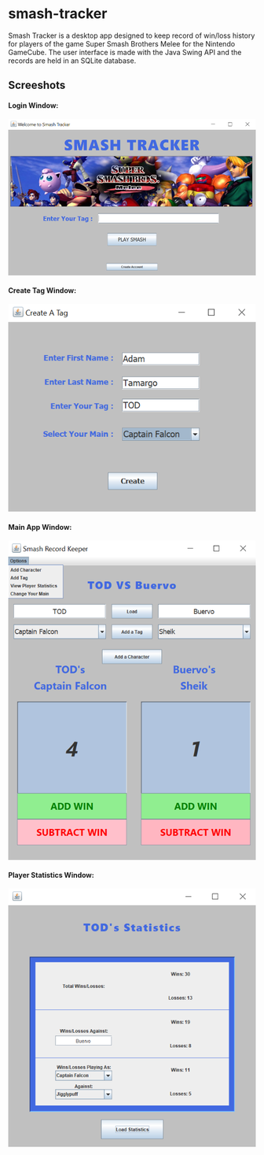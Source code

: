 # smash-tracker
Smash Tracker is a desktop app designed to keep record of win/loss history for players of the game Super Smash Brothers Melee for the Nintendo GameCube. The user interface is made with the Java Swing API and the records are held in an SQLite database.

Screeshots
------

#### Login Window:
![alt text](https://github.com/tamargoadam/smash-record-tracker/blob/master/images/STLoginWindow.PNG "Smash Tracker Login Window")


#### Create Tag Window:
![alt text](https://github.com/tamargoadam/smash-record-tracker/blob/master/images/STCreateTagWindow.PNG "Smash Tracker Create Tag Window")


#### Main App Window:
![alt text](https://github.com/tamargoadam/smash-record-tracker/blob/master/images/STMainWindow.PNG "Smash Tracker Main Window")


#### Player Statistics Window:
![alt text](https://github.com/tamargoadam/smash-record-tracker/blob/master/images/STStats.PNG "Smash Tracker Statistics Window")
